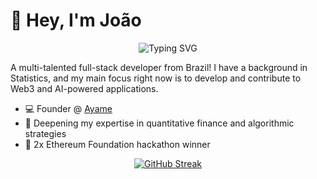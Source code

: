 # 👋 Hey, I'm João

<div align="center">
  <img src="https://readme-typing-svg.herokuapp.com?font=Fira+Code&pause=1000&color=008000&center=true&vCenter=true&width=435&lines=Full-stack+Developer;AI+Engineer;Web3+Engineer;Technopreneur" alt="Typing SVG" />
</div>

A multi-talented full-stack developer from Brazil! I have a background in Statistics, and my main focus right now is to develop and contribute to Web3 and AI-powered applications.

- 💻 Founder @ [Ayame](https://www.ayame.live/)
- 🧮 Deepening my expertise in quantitative finance and algorithmic strategies
- 🎯 2x Ethereum Foundation hackathon winner

<div align="center">
  
[![GitHub Streak](https://streak-stats.demolab.com?user=joaoolucas&theme=highcontrast)](https://git.io/streak-stats)

</div>
